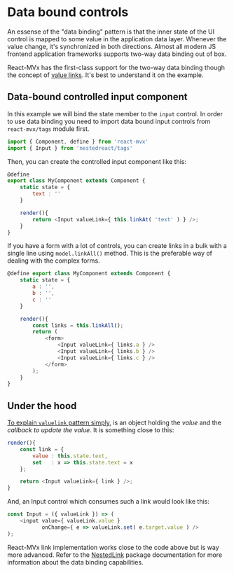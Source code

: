 # Data bound controls

An essense of the "data binding" pattern is that the inner state of the UI control is
mapped to some value in the application data layer. Whenever the value change, it's 
synchronized in both directions. Almost all modern JS frontend application frameworks 
supports two-way data binding out of box.

React-MVx has the first-class support for the two-way data binding though the concept of
[value links](https://github.com/volicon/NestedLink). It's best to understand it on 
the example.

## Data-bound controlled input component

In this example we will bind the state member to the `input` control.
In order to use data binding you need to import data bound input controls from `react-mvx/tags` module first.

```javascript
import { Component, define } from 'react-mvx'
import { Input } from 'nestedreact/tags'
```

Then, you can create the controlled input component like this:

```javascript
@define
export class MyComponent extends Component {
	static state = {
		text : ''
	}

	render(){
		return <Input valueLink={ this.linkAt( 'text' ) } />;
	}
}
```

If you have a form with a lot of controls, you can create links in a bulk with a single line
using `model.linkAll()` method. This is the preferable way of dealing with the complex forms.

```javascript
@define export class MyComponent extends Component {
	static state = {
		a : '',
        b : '',
        c : ''
	}

	render(){
        const links = this.linkAll();
        return (
            <form>
                <Input valueLink={ links.a } />
                <Input valueLink={ links.b } />
                <Input valueLink={ links.c } />
            </form>
        );
	}
}
```

## Under the hood

[To explain `valuelink` pattern simply](https://medium.com/@gaperton/managing-state-and-forms-with-react-part-1-12eacb647112#.6mqtojilu), is an object holding the *value* and the *callback to update the value*. It is something
close to this:

```javascript
render(){
    const link = {
        value : this.state.text,
        set   : x => this.state.text = x
    };

    return <Input valueLink={ link } />;
}
```

And, an Input control which consumes such a link would look like this:

```javascript
const Input = ({ valueLink }) => (
    <input value={ valueLink.value }
           onChange={ e => valueLink.set( e.target.value ) />
);
```

React-MVx link implementation works close to the code above but is way more advanced. Refer to the [NestedLink](https://github.com/Volicon/NestedLink) package documentation for more information
about the data binding capabilities.
